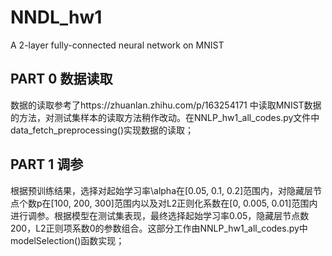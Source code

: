 # NNDL_hw1
A 2-layer fully-connected neural network on MNIST

## PART 0 数据读取
数据的读取参考了https://zhuanlan.zhihu.com/p/163254171 中读取MNIST数据的方法，对测试集样本的读取方法稍作改动。在NNLP_hw1_all_codes.py文件中data_fetch_preprocessing()实现数据的读取；

## PART 1 调参
根据预训练结果，选择对起始学习率\alpha在[0.05, 0.1, 0.2]范围内，对隐藏层节点个数p在[100, 200, 300]范围内以及对L2正则化系数在[0, 0.005, 0.01]范围内进行调参。根据模型在测试集表现，最终选择起始学习率0.05，隐藏层节点数200，L2正则项系数0的参数组合。这部分工作由NNLP_hw1_all_codes.py中modelSelection()函数实现；
